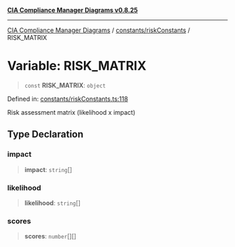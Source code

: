 [**CIA Compliance Manager Diagrams v0.8.25**](../../../README.md)

***

[CIA Compliance Manager Diagrams](../../../modules.md) / [constants/riskConstants](../README.md) / RISK\_MATRIX

# Variable: RISK\_MATRIX

> `const` **RISK\_MATRIX**: `object`

Defined in: [constants/riskConstants.ts:118](https://github.com/Hack23/cia-compliance-manager/blob/b7816746b3b7f5e02cb18303af9cc6696a8caef9/src/constants/riskConstants.ts#L118)

Risk assessment matrix (likelihood x impact)

## Type Declaration

### impact

> **impact**: `string`[]

### likelihood

> **likelihood**: `string`[]

### scores

> **scores**: `number`[][]
